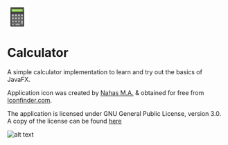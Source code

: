 ![alt text](src/main/resources/calculator_icon.png "Calculator Logo") 

# Calculator

A simple calculator implementation to learn and try out the basics of JavaFX.

Application icon was created by [Nahas M.A.](http://nahas-pro.deviantart.com/) & obtained for free from [Iconfinder.com](http://www.iconfinder.com).

The application is licensed under GNU General Public License, version 3.0. A copy of the license can be found [here](https://www.gnu.org/licenses/gpl-3.0-standalone.html)

![alt text](https://www.gnu.org/graphics/gplv3-127x51.png "GPL License V3.0")
